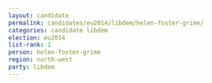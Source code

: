 ```yaml
---
layout: candidate
permalink: candidates/eu2014/libdem/helen-foster-grime/
categories: candidate libdem
election: eu2014
list-rank: 1
person: helen-foster-grime
region: north-west
party: libdem
---
```

